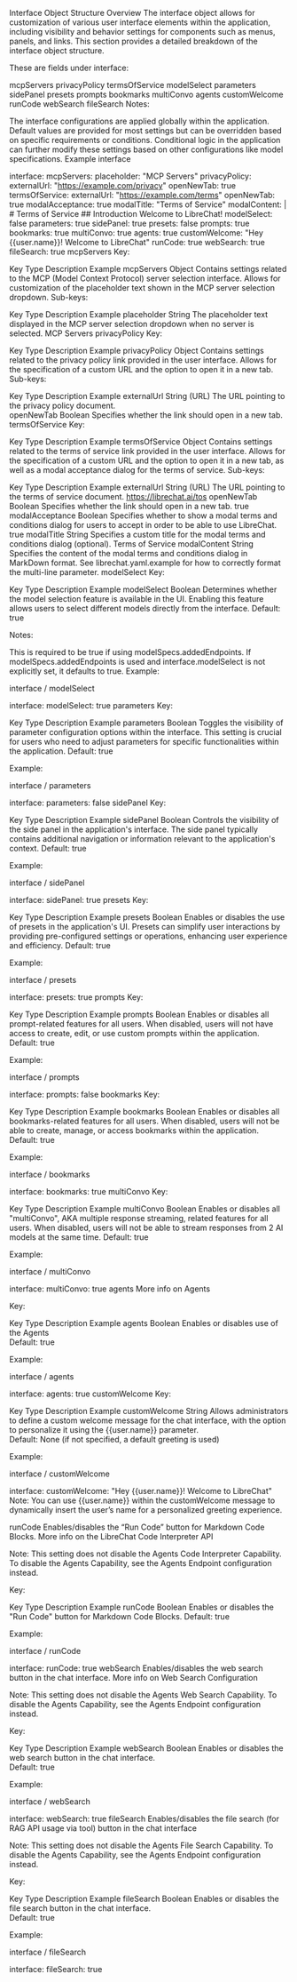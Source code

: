 Interface Object Structure
Overview
The interface object allows for customization of various user interface elements within the application, including visibility and behavior settings for components such as menus, panels, and links. This section provides a detailed breakdown of the interface object structure.

These are fields under interface:

mcpServers
privacyPolicy
termsOfService
modelSelect
parameters
sidePanel
presets
prompts
bookmarks
multiConvo
agents
customWelcome
runCode
webSearch
fileSearch
Notes:

The interface configurations are applied globally within the application.
Default values are provided for most settings but can be overridden based on specific requirements or conditions.
Conditional logic in the application can further modify these settings based on other configurations like model specifications.
Example
interface

interface:
  mcpServers:
    placeholder: "MCP Servers"
  privacyPolicy:
    externalUrl: "https://example.com/privacy"
    openNewTab: true
  termsOfService:
    externalUrl: "https://example.com/terms"
    openNewTab: true
    modalAcceptance: true
    modalTitle: "Terms of Service"
    modalContent: |
      # Terms of Service
      ## Introduction
      Welcome to LibreChat!
  modelSelect: false
  parameters: true
  sidePanel: true
  presets: false
  prompts: true
  bookmarks: true
  multiConvo: true
  agents: true
  customWelcome: "Hey {{user.name}}! Welcome to LibreChat"
  runCode: true
  webSearch: true
  fileSearch: true
mcpServers
Key:

Key	Type	Description	Example
mcpServers	Object	Contains settings related to the MCP (Model Context Protocol) server selection interface.	Allows for customization of the placeholder text shown in the MCP server selection dropdown.
Sub-keys:

Key	Type	Description	Example
placeholder	String	The placeholder text displayed in the MCP server selection dropdown when no server is selected.	MCP Servers
privacyPolicy
Key:

Key	Type	Description	Example
privacyPolicy	Object	Contains settings related to the privacy policy link provided in the user interface.	Allows for the specification of a custom URL and the option to open it in a new tab.
Sub-keys:

Key	Type	Description	Example
externalUrl	String (URL)	The URL pointing to the privacy policy document.	
openNewTab	Boolean	Specifies whether the link should open in a new tab.	
termsOfService
Key:

Key	Type	Description	Example
termsOfService	Object	Contains settings related to the terms of service link provided in the user interface.	Allows for the specification of a custom URL and the option to open it in a new tab, as well as a modal acceptance dialog for the terms of service.
Sub-keys:

Key	Type	Description	Example
externalUrl	String (URL)	The URL pointing to the terms of service document.	https://librechat.ai/tos
openNewTab	Boolean	Specifies whether the link should open in a new tab.	true
modalAcceptance	Boolean	Specifies whether to show a modal terms and conditions dialog for users to accept in order to be able to use LibreChat.	true
modalTitle	String	Specifies a custom title for the modal terms and conditions dialog (optional).	Terms of Service
modalContent	String	Specifies the content of the modal terms and conditions dialog in MarkDown format.	See librechat.yaml.example for how to correctly format the multi-line parameter.
modelSelect
Key:

Key	Type	Description	Example
modelSelect	Boolean	Determines whether the model selection feature is available in the UI.	Enabling this feature allows users to select different models directly from the interface.
Default: true

Notes:

This is required to be true if using modelSpecs.addedEndpoints.
If modelSpecs.addedEndpoints is used and interface.modelSelect is not explicitly set, it defaults to true.
Example:

interface / modelSelect

interface:
  modelSelect: true
parameters
Key:

Key	Type	Description	Example
parameters	Boolean	Toggles the visibility of parameter configuration options within the interface.	This setting is crucial for users who need to adjust parameters for specific functionalities within the application.
Default: true

Example:

interface / parameters

interface:
  parameters: false
sidePanel
Key:

Key	Type	Description	Example
sidePanel	Boolean	Controls the visibility of the side panel in the application's interface.	The side panel typically contains additional navigation or information relevant to the application's context.
Default: true

Example:

interface / sidePanel

interface:
  sidePanel: true
presets
Key:

Key	Type	Description	Example
presets	Boolean	Enables or disables the use of presets in the application's UI.	Presets can simplify user interactions by providing pre-configured settings or operations, enhancing user experience and efficiency.
Default: true

Example:

interface / presets

interface:
  presets: true
prompts
Key:

Key	Type	Description	Example
prompts	Boolean	Enables or disables all prompt-related features for all users.	When disabled, users will not have access to create, edit, or use custom prompts within the application.
Default: true

Example:

interface / prompts

interface:
  prompts: false
bookmarks
Key:

Key	Type	Description	Example
bookmarks	Boolean	Enables or disables all bookmarks-related features for all users.	When disabled, users will not be able to create, manage, or access bookmarks within the application.
Default: true

Example:

interface / bookmarks

interface:
  bookmarks: true
multiConvo
Key:

Key	Type	Description	Example
multiConvo	Boolean	Enables or disables all "multiConvo", AKA multiple response streaming, related features for all users.	When disabled, users will not be able to stream responses from 2 AI models at the same time.
Default: true

Example:

interface / multiConvo

interface:
  multiConvo: true
agents
More info on Agents

Key:

Key	Type	Description	Example
agents	Boolean	Enables or disables use of the Agents	
Default: true

Example:

interface / agents

interface:
  agents: true
customWelcome
Key:

Key	Type	Description	Example
customWelcome	String	Allows administrators to define a custom welcome message for the chat interface, with the option to personalize it using the {{user.name}} parameter.	
Default: None (if not specified, a default greeting is used)

Example:

interface / customWelcome

interface:
    customWelcome: "Hey {{user.name}}! Welcome to LibreChat"
Note: You can use {{user.name}} within the customWelcome message to dynamically insert the user’s name for a personalized greeting experience.

runCode
Enables/disables the “Run Code” button for Markdown Code Blocks. More info on the LibreChat Code Interpreter API

Note: This setting does not disable the Agents Code Interpreter Capability. To disable the Agents Capability, see the Agents Endpoint configuration instead.

Key:

Key	Type	Description	Example
runCode	Boolean	Enables or disables the "Run Code" button for Markdown Code Blocks.	
Default: true

Example:

interface / runCode

interface:
  runCode: true
webSearch
Enables/disables the web search button in the chat interface. More info on Web Search Configuration

Note: This setting does not disable the Agents Web Search Capability. To disable the Agents Capability, see the Agents Endpoint configuration instead.

Key:

Key	Type	Description	Example
webSearch	Boolean	Enables or disables the web search button in the chat interface.	
Default: true

Example:

interface / webSearch

interface:
  webSearch: true
fileSearch
Enables/disables the file search (for RAG API usage via tool) button in the chat interface

Note: This setting does not disable the Agents File Search Capability. To disable the Agents Capability, see the Agents Endpoint configuration instead.

Key:

Key	Type	Description	Example
fileSearch	Boolean	Enables or disables the file search button in the chat interface.	
Default: true

Example:

interface / fileSearch

interface:
  fileSearch: true
